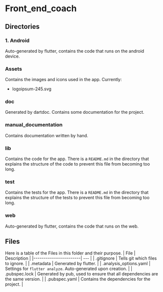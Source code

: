 # Front_end_coach
## Directories
### 1. Android
Auto-generated by flutter, contains the code that runs on the android device.
### Assets
Contains the images and icons used in the app.
Currently:
- logoipsum-245.svg
### doc
Generated by dartdoc. Contains some documentation for the project.
### manual_documentation
Contains documentation written by hand.
### lib
Contains the code for the app. There is a `README.md` in the directory that explains the structure of the code to prevent this file from becoming too long.
### test
Contains the tests for the app. There is a `README.md` in the directory that explains the structure of the tests to prevent this file from becoming too long.
### web
Auto-generated by flutter, contains the code that runs on the web.

## Files
Here is a table of the Files in this folder and their purpose.
| File                   | Description |
|------------------------| --- |
| .gitignore             | Tells git which files to ignore. |
| .metadata              | Generated by flutter. |
| .analysis_options.yaml | Settings for `flutter analyze`. Auto-generated upon creation. |
| .pubspec.lock          | Generated by pub, used to ensure that all dependencies are the same version. |
| .pubspec.yaml          | Contains the dependencies for the project. |

